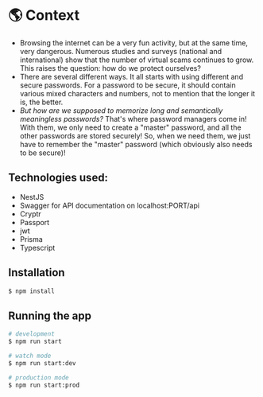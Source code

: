 # 🌎 Context

- Browsing the internet can be a very fun activity, but at the same time, very dangerous. Numerous studies and surveys (national and international) show that the number of virtual scams continues to grow. This raises the question: how do we protect ourselves?
- There are several different ways. It all starts with using different and secure passwords. For a password to be secure, it should contain various mixed characters and numbers, not to mention that the longer it is, the better.
- *But how are we supposed to memorize long and semantically meaningless passwords?* That's where password managers come in! With them, we only need to create a "master" password, and all the other passwords are stored securely! So, when we need them, we just have to remember the "master" password (which obviously also needs to be secure)!

## Technologies used:
- NestJS
- Swagger for API documentation on localhost:PORT/api
- Cryptr
- Passport
- jwt
- Prisma
- Typescript 


## Installation

```bash
$ npm install
```

## Running the app

```bash
# development
$ npm run start

# watch mode
$ npm run start:dev

# production mode
$ npm run start:prod
```
